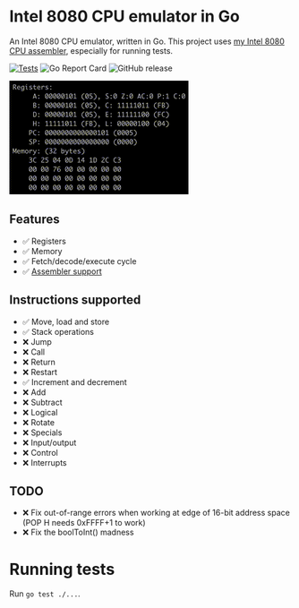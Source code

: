 # Intel 8080 CPU emulator in Go

An Intel 8080 CPU emulator, written in Go.  This project uses [my Intel 8080 CPU assembler](https://github.com/lukepeterson/go8080assembler), especially for running tests.

[![Tests](https://github.com/lukepeterson/go8080cpu/actions/workflows/go.yml/badge.svg)](https://github.com/lukepeterson/go8080cpu/actions/workflows/go.yml)
![Go Report Card](https://goreportcard.com/badge/github.com/lukepeterson/go8080cpu)
![GitHub release](https://img.shields.io/github/v/release/lukepeterson/go8080cpu)

![Running some INR and DCR](./images/running.gif)

## Features
- :white_check_mark: Registers
- :white_check_mark: Memory
- :white_check_mark: Fetch/decode/execute cycle
- :white_check_mark: [Assembler support](https://github.com/lukepeterson/go8080assembler)

## Instructions supported
- :white_check_mark: Move, load and store
- :white_check_mark: Stack operations
- :x: Jump
- :x: Call
- :x: Return
- :x: Restart
- :white_check_mark: Increment and decrement
- :x: Add
- :x: Subtract
- :x: Logical
- :x: Rotate
- :x: Specials
- :x: Input/output
- :x: Control
- :x: Interrupts

## TODO
- :x: Fix out-of-range errors when working at edge of 16-bit address space (POP H needs 0xFFFF+1 to work)
- :x: Fix the boolToInt() madness

# Running tests
Run `go test ./...`.
